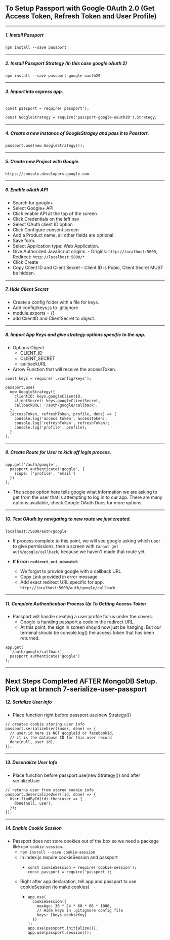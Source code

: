 ## To Setup Passport with Google OAuth 2.0 (Get Access Token, Refresh Token and User Profile)

---

##### 1. Install Passport

`npm install --save passport`

---

##### 2. Install Passport Strategy (in this case google oAuth 2)

`npm install --save passport-google-oauth20`

---

##### 3. Import into express app.

```

const passport = require('passport');

const GoogleStrategy = require('passport-google-oauth20').Strategy;
```

---

##### 4. Create a new instance of GoogleStragey and pass it to Passtort.

`passport.use(new GoogleStrategy());`

---

##### 5. Create new Project with Google.

`https://console.developers.google.com`

---

##### 6. Enable oAuth API

- Search for google+
- Select Google+ API
- Click enable API at the top of the screen
- Click Credentials on the left nav
- Select OAuth client ID option
- Click Configure consent screen
- Add a Product name, all other fields are optional.
- Save form.
- Select Application type: Web Application.
- Give Authorized JavaScript origins. - Origins: `http://localhost:5000`, Redirect: `http://localhost:5000/*`
- Click Create
- Copy Client ID and Client Secret - Client ID is Pubic, Client Secret MUST be hidden.

---

##### 7. Hide Client Secret
- Create a config folder with a file for keys.
- Add config/keys.js to .gitignore
- module.exports = {}
- add ClientID and ClientSecret to object.

---

##### 8. Import App Keys and give strategy options specific to the app.
- Options Object
    - CLIENT_ID
    - CLIENT_SECRET
    - callbackURL
- Arrow Function that will receive the accessToken.

```
const keys = require('./config/keys');

passport.use(
  new GoogleStrategy({
    clientID: keys.googleClientID,
    clientSecret: keys.googleClientSecret,
    callbackURL: '/auth/google/callback',
  },
  (accessToken, refreshToken, profile, done) => {
    console.log('access token', accessToken);
    console.log('refreshToken', refreshToken);
    console.log('profile', profile);
  }
);
```

---

##### 9. Create Route for User to kick off login process.

```
app.get('/auth/google',
  passport.authenticate('google', {
    scope: ['profile', 'email']
  })
);
```
- The scope option here tells google what information we are asking to get from the user that is attempting to log in to our app.  There are many options available, check Google OAuth Docs for more options.

---

##### 10. Test OAuth by navigating to new route we just created.

`localhost:/5000/auth/google`

- If process complete to this point, we will see google asking which user to give permissions, then a screen with `Cannot get auth/google/callback`, because we haven't made that route yet.

- **If Error: `redirect_uri_mismatch`**
  - We forgot to provide google with a callback URL
  - Copy Link provided in error message
  - Add exact redirect URL specific for app. `http://localhost:5000/auth/google/callback`

---

##### 11. Complete Authentication Process Up To Getting Access Token

- Passport will handle creating a user profile for us under the covers.
  - Google is handing passport a code in the redirect URL.
  - At this point, the sign in screen should now just be hanging. But our terminal should be console.log() the access token that has been returned.

```
app.get(
  '/auth/google/callback',
  passport.authenticate('google')
);
```

---
Next Steps Completed AFTER MongoDB Setup. Pick up at branch 7-serialize-user-passport
---

##### 12. Serialize User Info
- Place function right before passport.use(new Strategy())
```
// creates cookie storing user info
passport.serializeUser((user, done) => {
  // user.id here is NOT googleId or facebookId,
  // it is the database ID for this user record
  done(null, user.id);
});
```
---

##### 13. Deserialize User Info
- Place function before passport.use(new Strategy()) and after serializeUser
```
// returns user from stored cookie info
passport.deserializeUser((id, done) => {
  User.findById(id).then(user => {
    done(null, user);
  });
});
```
---

##### 14. Enable Cookie Session
- Passport does not store cookies out of the box so we need a package like `npm cookie-session`.
  - `npm install --save cookie-session`
  - In index.js require cookieSession and passport
    - ```
      const cookieSession = require('cookie-session');
      const passport = require('passport');
      ```
  - Right after app declaration, tell app and passport to use cookieSession (to make cookies)
    - ```
      app.use(
        cookieSession({
          maxAge: 30 * 24 * 60 * 60 * 1000,
          // Hide keys in .gitignore config file
          keys: [keys.cookieKey]
        })
      );
      app.use(passport.initialize());
      app.use(passport.session());
      ```
